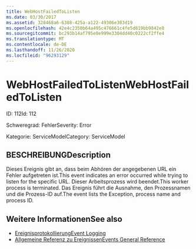 ```yaml
---
title: WebHostFailedToListen
ms.date: 03/30/2017
ms.assetid: 328468a6-6388-425a-a122-49306e303d19
ms.openlocfilehash: 42e4c2350b64a495c476661c4fe5d819bb9842e8
ms.sourcegitcommit: bc293b14af795e0e999e3304dd40c0222cf2ffe4
ms.translationtype: MT
ms.contentlocale: de-DE
ms.lasthandoff: 11/26/2020
ms.locfileid: "96293129"
---
```

# <a name="webhostfailedtolisten"></a><span data-ttu-id="690b3-102">WebHostFailedToListen</span><span class="sxs-lookup"><span data-stu-id="690b3-102">WebHostFailedToListen</span></span>

<span data-ttu-id="690b3-103">ID: 112</span><span class="sxs-lookup"><span data-stu-id="690b3-103">Id: 112</span></span>  
  
 <span data-ttu-id="690b3-104">Schweregrad: Fehler</span><span class="sxs-lookup"><span data-stu-id="690b3-104">Severity: Error</span></span>  
  
 <span data-ttu-id="690b3-105">Kategorie: ServiceModel</span><span class="sxs-lookup"><span data-stu-id="690b3-105">Category: ServiceModel</span></span>  
  
## <a name="description"></a><span data-ttu-id="690b3-106">BESCHREIBUNG</span><span class="sxs-lookup"><span data-stu-id="690b3-106">Description</span></span>  

 <span data-ttu-id="690b3-107">Dieses Ereignis gibt an, dass beim Abhören der angegebenen URL ein Fehler aufgetreten ist.</span><span class="sxs-lookup"><span data-stu-id="690b3-107">This event indicates an error occurred while trying to listen for the specific URL.</span></span> <span data-ttu-id="690b3-108">Dieser Arbeitsprozess wird beendet.</span><span class="sxs-lookup"><span data-stu-id="690b3-108">This worker process is terminated.</span></span> <span data-ttu-id="690b3-109">Das Ereignis führt die Ausnahme, den Prozessnamen und die Prozess-ID auf.</span><span class="sxs-lookup"><span data-stu-id="690b3-109">The event lists the Exception, process name and process ID.</span></span>  
  
## <a name="see-also"></a><span data-ttu-id="690b3-110">Weitere Informationen</span><span class="sxs-lookup"><span data-stu-id="690b3-110">See also</span></span>

- [<span data-ttu-id="690b3-111">Ereignisprotokollierung</span><span class="sxs-lookup"><span data-stu-id="690b3-111">Event Logging</span></span>](index.md)
- [<span data-ttu-id="690b3-112">Allgemeine Referenz zu Ereignissen</span><span class="sxs-lookup"><span data-stu-id="690b3-112">Events General Reference</span></span>](events-general-reference.md)
